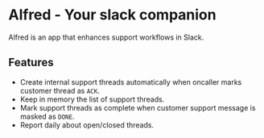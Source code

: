 # Alfred - Your slack companion

Alfred is an app that enhances support workflows in Slack.

## Features

- Create internal support threads automatically when oncaller marks customer thread as `ACK`.
- Keep in memory the list of support threads.
- Mark support threads as complete when customer support message is masked as `DONE`.
- Report daily about open/closed threads.
